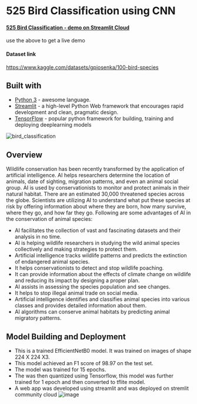 # 525 Bird Classification using CNN


#### [525 Bird Classification - demo on Streamlit Cloud](https://surajspatil99-525-bird-classification-app-p285sg.streamlit.app/)
use the above to get a live demo

#### Dataset link
https://www.kaggle.com/datasets/gpiosenka/100-bird-species

## Built with
+ [Python 3](https://www.python.org/) - awesome language.
+ [Streamlit](https://streamlit.io/) - a high-level Python Web framework that encourages rapid development and clean, pragmatic design.
+ [TensorFlow](https://www.tensorflow.org/) - popular python framework for building, training and deploying deeplearning models

![bird_classification](https://github.com/SurajspatiL99/525-Bird-Classification/assets/101862962/9fdb54f5-4ad7-4ba8-b4f4-5124aa9ff62d)

## Overview
Wildlife conservation has been recently transformed by the application of artificial intelligence. AI helps researchers determine the location of animals, date of sighting, migration patterns, and even an animal social group. AI is used by conservationists to monitor and protect animals in their natural habitat. There are an estimated 30,000 threatened species across the globe. Scientists are utilizing AI to understand what put these species at risk by offering information about where they are born, how many survive, where they go, and how far they go. Following are some advantages of AI in the conservation of animal species:

- AI facilitates the collection of vast and fascinating datasets and their analysis in no time.
- AI is helping wildlife researchers in studying the wild animal species collectively and making strategies to protect them.
- Artificial intelligence tracks wildlife patterns and predicts the extinction of endangered animal species.
- It helps conservationists to detect and stop wildlife poaching.
- It can provide information about the effects of climate change on wildlife and reducing its impact by designing a proper plan.
- AI assists in assessing the species population and see changes.
- It helps to stop illegal animal trade on social media.
- Artificial intelligence identifies and classifies animal species into various classes and provides detailed information about them.
- AI algorithms can conserve animal habitats by predicting animal migratory patterns.

## Model Building and Deployment
- This is a trained EfficientNetB0 model. It was trained on images of shape 224 X 224 X3.
- This model achieved an F1 score of 98.97 on the test set. 
- The model was trained for 15 epochs.
- The was then quantized using Tensorflow, this model was further trained for 1 epoch and then converted to tflite model.
- A web app was developed using streamlit and was deployed on stremlit community cloud
![image](https://github.com/SurajspatiL99/525-Bird-Classification/assets/101862962/2db8c889-412e-4233-b369-6820d5ad6b20)





